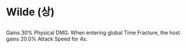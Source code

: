 # Wilde (상)

##

Gains 30% Physical DMG. When entering global Time Fracture, the host gains 20.0% Attack Speed for 4s.
